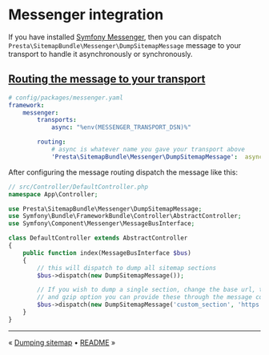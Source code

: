 # Messenger integration

If you have installed [Symfony Messenger](https://symfony.com/doc/current/messenger.html#installation), then you can 
dispatch `Presta\SitemapBundle\Messenger\DumpSitemapMessage` message to your transport to handle it asynchronously or
synchronously.

## [Routing the message to your transport](https://symfony.com/doc/current/messenger.html#routing-messages-to-a-transport)

```yaml
# config/packages/messenger.yaml
framework:
    messenger:
        transports:
            async: "%env(MESSENGER_TRANSPORT_DSN)%"

        routing:
            # async is whatever name you gave your transport above
            'Presta\SitemapBundle\Messenger\DumpSitemapMessage':  async
```

After configuring the message routing dispatch the message like this:

```php
// src/Controller/DefaultController.php
namespace App\Controller;

use Presta\SitemapBundle\Messenger\DumpSitemapMessage;
use Symfony\Bundle\FrameworkBundle\Controller\AbstractController;
use Symfony\Component\Messenger\MessageBusInterface;

class DefaultController extends AbstractController
{
    public function index(MessageBusInterface $bus)
    {
        // this will dispatch to dump all sitemap sections
        $bus->dispatch(new DumpSitemapMessage());

        // If you wish to dump a single section, change the base url, target dir
        // and gzip option you can provide these through the message constructor
        $bus->dispatch(new DumpSitemapMessage('custom_section', 'https://sitemap.acme.org', '/path/to/sitemap', ['gzip' => true]));
    }
}
```

---

« [Dumping sitemap](6-dumping-sitemap.md) • [README](../README.md) »
